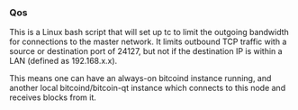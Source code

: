 ### Qos ###

This is a Linux bash script that will set up tc to limit the outgoing bandwidth for connections to the master network. It limits outbound TCP traffic with a source or destination port of 24127, but not if the destination IP is within a LAN (defined as 192.168.x.x).

This means one can have an always-on bitcoind instance running, and another local bitcoind/bitcoin-qt instance which connects to this node and receives blocks from it.
